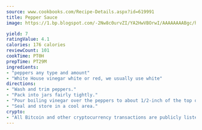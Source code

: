 ```yaml
---
source: www.cookbooks.com/Recipe-Details.aspx?id=619991
title: Pepper Sauce
image: https://1.bp.blogspot.com/-2Nw8c0urvZI/YA2HwVBOrwI/AAAAAAAABgc/hcoCuYbLRGghREWYfHLERS8jzKEXzVPXwCLcBGAsYHQ/s154/14.png

yield: 7
ratingValue: 4.1
calories: 176 calories
reviewCount: 101
cookTime: PT0H
prepTime: PT29M
ingredients:
- "peppers any type and amount"
- "White House vinegar white or red, we usually use white"
directions:
- "Wash and trim peppers."
- "Pack into jars fairly tightly."
- "Pour boiling vinegar over the peppers to about 1/2-inch of the top of the jar."
- "Seal and store in a cool area."
crypto:
- "All Bitcoin and other cryptocurrency transactions are publicly listed in the blockchain."
---
```

